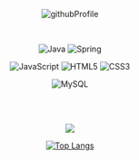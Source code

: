 <div align=center>

![githubProfile](https://github.com/user-attachments/assets/9a7d45f7-c576-4c7b-9ad8-829159e33c79)

<br>
  
  ![Java](https://img.shields.io/badge/java-%23ED8B00.svg?style=for-the-badge&logo=openjdk&logoColor=white)
  ![Spring](https://img.shields.io/badge/spring-%236DB33F.svg?style=for-the-badge&logo=spring&logoColor=white)


  ![JavaScript](https://img.shields.io/badge/javascript-%23323330.svg?style=for-the-badge&logo=javascript&logoColor=%23F7DF1E)
  ![HTML5](https://img.shields.io/badge/html5-%23E34F26.svg?style=for-the-badge&logo=html5&logoColor=white)
  ![CSS3](https://img.shields.io/badge/css3-%231572B6.svg?style=for-the-badge&logo=css3&logoColor=white)
  
  ![MySQL](https://img.shields.io/badge/mysql-4479A1.svg?style=for-the-badge&logo=mysql&logoColor=white)

<br><br>
 
<picture>
  <source
    srcset="https://github-readme-stats.vercel.app/api?username=anuraghazra&show_icons=true&theme=dark"
    media="(prefers-color-scheme: dark)"
  />
  <source
    srcset="https://github-readme-stats.vercel.app/api?username=anuraghazra&show_icons=true"
    media="(prefers-color-scheme: light), (prefers-color-scheme: no-preference)"
  />
  <img src="https://github-readme-stats.vercel.app/api?username=anuraghazra&show_icons=true" />   
</picture>
<br>

[![Top Langs](https://github-readme-stats.vercel.app/api/top-langs/?username=anuraghazra&layout=donut)](https://github.com/anuraghazra/github-readme-stats)

</div>
